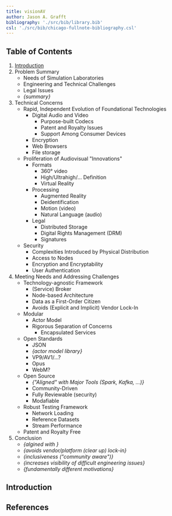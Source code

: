 ```yaml
---
title: visionAV
author: Jason A. Grafft
bibliography: './src/bib/library.bib'
csl: './src/bib/chicago-fullnote-bibliography.csl'
---
```

## Table of Contents
1. [Introduction](#introduction)
2. Problem Summary
    - Needs of Simulation Laboratories
    - Engineering and Technical Challenges
    - Legal Issues
    - *{summary}*
3. Technical Concerns
    - Rapid, Independent Evolution of Foundational Technologies
        - Digital Audio and Video
            - Purpose-built Codecs
            - Patent and Royalty Issues
            - Support Among Consumer Devices
        - Encryption
        - Web Browsers
        - File storage
    - Proliferation of Audiovisual "Innovations"
        - Formats
            - 360° video
            - High/Ultrahigh/... Definition
            - Virtual Reality
        - Processing
            - Augmented Reality
            - Deidentification
            - Motion (video)
            - Natural Language (audio)
        - Legal
            - Distributed Storage
            - Digital Rights Management (DRM)
            - Signatures
    - Security
        - Complexities Introduced by Physical Distribution
        - Access to Nodes
        - Encryption and Encryptability
        - User Authentication
3. Meeting Needs and Addressing Challenges
    - Technology-agnostic Framework
        - (Service) Broker
        - Node-based Architecture
        - Data as a First-Order Citizen
        - Avoids (Explicit and Implicit) Vendor Lock-In
    - Modular
        - Actor Model
        - Rigorous Separation of Concerns
            - Encapsulated Services
    - Open Standards
        - JSON
        - *{actor model library}*
        - VP9/AV1/...?
        - Opus
        - WebM?
    - Open Source
        - *{"Aligned" with Major Tools (Spark, Kafka, ...)}*
        - Community-Driven
        - Fully Reviewable (security)
        - Modafiable
    - Robust Testing Framework
        - Network Loading
        - Reference Datasets
        - Stream Performance
    - Patent and Royalty Free
4. Conclusion
    - *{algined with }*
    - *{avoids vendor/platform (clear up) lock-in}*
    - *{inclusiveness ("community aware")}*
    - *{increases visibility of difficult engineering issues}*
    - *{fundamentally different motivations}*

## Introduction


## References